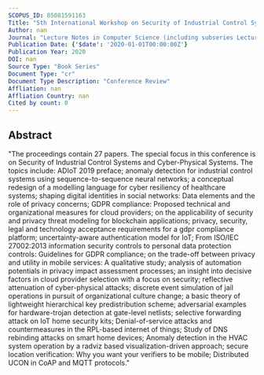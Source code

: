 ```yaml
---
SCOPUS_ID: 85081591163
Title: "5th International Workshop on Security of Industrial Control Systems and Cyber-Physical Systems, CyberICPS 2019, the 3rd International Workshop on Security and Privacy Requirements Engineering, SECPRE 2019, the 1st International Workshop on Security, Privacy, Organizations, and Systems Engineering, SPOSE 2019, and the 2nd International Workshop on Attacks and Defenses for Internet-of-Things, ADIoT 2019, held in conjunction with the 24th European Symposium on Research in Computer Security, ESORICS 2019"
Author: nan
Journal: "Lecture Notes in Computer Science (including subseries Lecture Notes in Artificial Intelligence and Lecture Notes in Bioinformatics)"
Publication Date: {'$date': '2020-01-01T00:00:00Z'}
Publication Year: 2020
DOI: nan
Source Type: "Book Series"
Document Type: "cr"
Document Type Description: "Conference Review"
Affliation: nan
Affliation Country: nan
Cited by count: 0
---
```


## Abstract
"The proceedings contain 27 papers. The special focus in this conference is on Security of Industrial Control Systems and Cyber-Physical Systems. The topics include: ADIoT 2019 preface; anomaly detection for industrial control systems using sequence-to-sequence neural networks; a conceptual redesign of a modelling language for cyber resiliency of healthcare systems; shaping digital identities in social networks: Data elements and the role of privacy concerns; GDPR compliance: Proposed technical and organizational measures for cloud providers; on the applicability of security and privacy threat modeling for blockchain applications; privacy, security, legal and technology acceptance requirements for a gdpr compliance platform; uncertainty-aware authentication model for IoT; From ISO/IEC 27002:2013 information security controls to personal data protection controls: Guidelines for GDPR compliance; on the trade-off between privacy and utility in mobile services: A qualitative study; analysis of automation potentials in privacy impact assessment processes; an insight into decisive factors in cloud provider selection with a focus on security; reflective attenuation of cyber-physical attacks; discrete event simulation of jail operations in pursuit of organizational culture change; a basic theory of lightweight hierarchical key predistribution scheme; adversarial examples for hardware-trojan detection at gate-level netlists; selective forwarding attack on IoT home security kits; Denial-of-service attacks and countermeasures in the RPL-based internet of things; Study of DNS rebinding attacks on smart home devices; Anomaly detection in the HVAC system operation by a radviz based visualization-driven approach; secure location verification: Why you want your verifiers to be mobile; Distributed UCON in CoAP and MQTT protocols."
